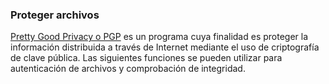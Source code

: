 ### Proteger archivos

[Pretty Good Privacy o PGP](https://en.wikipedia.org/wiki/Pretty_Good_Privacy) es un programa cuya finalidad es proteger la información distribuida a través de Internet mediante el uso de criptografía de clave pública. Las siguientes funciones se pueden utilizar para autenticación de archivos y comprobación de integridad.
